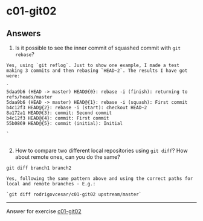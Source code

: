 # c01-git02

## Answers

1. Is it possible to see the inner commit of squashed commit with `git rebase`?
```
Yes, using `git reflog`. Just to show one example, I made a test making 3 commits and then rebasing `HEAD~2`. The results I have got were:

`
5daa9b6 (HEAD -> master) HEAD@{0}: rebase -i (finish): returning to refs/heads/master
5daa9b6 (HEAD -> master) HEAD@{1}: rebase -i (squash): First commit
b4c12f3 HEAD@{2}: rebase -i (start): checkout HEAD~2
8a172a1 HEAD@{3}: commit: Second commit
b4c12f3 HEAD@{4}: commit: First commit
55b0869 HEAD@{5}: commit (initial): Initial

`


```

2. How to compare two different local repositories using `git diff`? How about remote ones, can you do the same?
```
git diff branch1 branch2

Yes, following the same pattern above and using the correct paths for local and remote branches - E.g.:

`git diff rodrigovcesar/c01-git02 upstream/master`

```

***
Answer for exercise [c01-git02](https://github.com/devopsacademyau/academy/blob/c54d252bda58575e9dc9f92718237bed58aae772/classes/01class/exercises/c01-git02/README.md)
